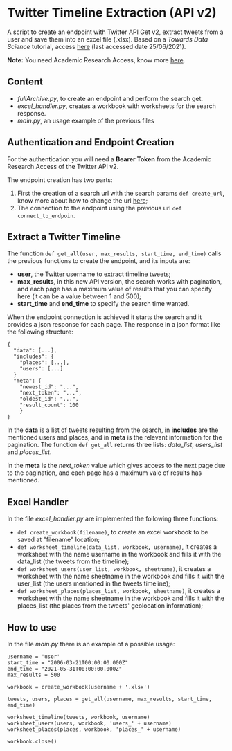 # Twitter Timeline Extraction (API v2)
A script to create an endpoint with Twitter API Get v2, extract tweets from a user and save them into an excel file (.xlsx). Based on a *Towards Data Science* tutorial, access [here](https://towardsdatascience.com/an-extensive-guide-to-collecting-tweets-from-twitter-api-v2-for-academic-research-using-python-3-518fcb71df2a) (last accessed date 25/06/2021).

**Note:** You need Academic Research Access, know more [here](https://developer.twitter.com/en/products/twitter-api/academic-research).

## Content
- *fullArchive.py*, to create an endpoint and perform the search get.
- *excel_handler.py*, creates a workbook with worksheets for the search response.
- *main.py*, an usage example of the previous files 

## Authentication and Endpoint Creation
For the authentication you will need a **Bearer Token** from the Academic Research Access of the Twitter API v2.

The endpoint creation has two parts:
1. First the creation of a search url with the search params ```def create_url```, know more about how to change the url [here](https://developer.twitter.com/en/docs/twitter-api/tweets/search/quick-start/recent-search);
2. The connection to the endpoint using the previous url ```def connect_to_endpoin```.

## Extract a Twitter Timeline
The function ```def get_all(user, max_results, start_time, end_time)``` calls the previous functions to create the endpoint, and its inputs are:
- **user**, the Twitter username to extract timeline tweets;
- **max_results**, in this new API version, the search works with pagination, and each page has a maximum value of results that you can specify here (it can be a value between 1 and 500);
- **start_time** and **end_time** to specify the search time wanted.

When the endpoint connection is achieved it starts the search and it provides a json response for each page. The response in a json format like the following structure:
```
{ 
  "data": [...],
  "includes": {
    "places": [...],
    "users": [...]
  }
  "meta": {
    "newest_id": "...",
    "next_token": "...",
    "oldest_id": "...",
    "result_count": 100
    }
}
```
In the **data** is a list of tweets resulting from the search, in **includes** are the mentioned users and places, and in **meta** is the relevant information for the pagination. The function ```def get_all``` returns three lists: *data_list*, *users_list* and *places_list*. 

In the **meta** is the *next_token* value which gives access to the next page due to the pagination, and each page has a maximum vale of results has mentioned. 

## Excel Handler
In the file *excel_handler.py* are implemented the following three functions:
- ```def create_workbook(filename)```, to create an excel workbook to be saved at "filename" location;
- ```def worksheet_timeline(data_list, workbook, username)```, it creates a worksheet with the name username in the workbook and fills it with the data_list (the tweets from the timeline);
- ```def worksheet_users(user_list, workbook, sheetname)```, it creates a worksheet with the name sheetname in the workbook and fills it with the user_list (the users mentioned in the tweets timeline);
- ```def worksheet_places(places_list, workbook, sheetname)```, it creates a worksheet with the name sheetname in the workbook and fills it with the places_list (the places from the tweets' geolocation information);

## How to use
In the file *main.py* there is an example of a possible usage:
```
username = 'user'
start_time = "2006-03-21T00:00:00.000Z"
end_time = "2021-05-31T00:00:00.000Z"
max_results = 500

workbook = create_workbook(username + '.xlsx')

tweets, users, places = get_all(username, max_results, start_time, end_time)

worksheet_timeline(tweets, workbook, username)
worksheet_users(users, workbook, 'users_' + username)
worksheet_places(places, workbook, 'places_' + username)

workbook.close()
```
